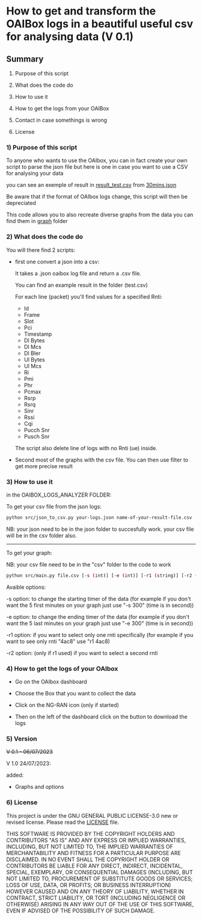 # How to get and transform the OAIBox logs in a beautiful useful csv for analysing data (V 0.1)

## Summary

1) Purpose of this script

2) What does the code do

3) How to use it

4) How to get the logs from your OAIBox

5) Contact in case somethings is wrong

6) License

### 1) Purpose of this script

To anyone who wants to use the OAIbox, you can in fact create your own script to parse the json file but here is one in case you want to use a CSV for analysing your data

you can see an exemple of result in [result_test.csv](csv/result_test.csv) from [30mins.json](json/30mins.json)

Be aware that if the format of OAIbox logs change, this script will then be depreciated

This code allows you to also recreate diverse graphs from the data
you can find them in [graph](graph) folder


### 2) What does the code do

You will there find 2 scripts:

- first one convert a json into a csv:

    It takes a .json oaibox log file and return a .csv file.

    You can find an example result in the folder (test.csv)

    For each line (packet) you'll find values for a specified Rnti:

    - Id
    - Frame
    - Slot
    - Pci
    - Timestamp
    - Dl Bytes
    - Dl Mcs
    - Dl Bler
    - Ul Bytes
    - Ul Mcs
    - Ri
    - Pmi
    - Phr
    - Pcmax
    - Rsrp
    - Rsrq
    - Sinr
    - Rssi
    - Cqi
    - Pucch Snr
    - Pusch Snr

    The script also delete line of logs with no Rnti (ue) inside.

- Second most of the graphs with the csv file. You can then use filter to get more precise result

### 3) How to use it

in the OAIBOX_LOGS_ANALYZER FOLDER:

To get your csv file from the json logs:

```bash
python src/json_to_csv.py your-logs.json name-of-your-result-file.csv
```

NB: your json need to be in the json folder to succesfully work. your csv file will be in the csv folder also.

---
To get your graph:

NB: your csv file need to be in the "csv" folder to the code to work


```bash
python src/main.py file.csv [-s (int)] [-e (int)] [-r1 (string)] [-r2 (string)] 
```


Avaible options:

-s option: to change the starting timer of the data (for example if you don't want the 5 first minutes on your graph just use "-s 300" (time is in second))

-e option: to change the ending timer of the data (for example if you don't want the 5 last minutes on your graph just use "-e 300" (time is in second))

-r1 option: if you want to select only one rnti specifically (for example if you want to see only rnti "4ac8" use "r1 4ac8)

-r2 option: (only if r1 used) if you want to select a second rnti


### 4) How to get the logs of your OAIbox

- Go on the OAIbox dashboard

- Choose the Box that you want to collect the data

- Click on the NG-RAN icon (only if started)

- Then on the left of the dashboard click on the button to download the logs



### 5) Version

~~V 0.1 - 06/07/2023~~

V   1.0 24/07/2023:

added:

- Graphs and options

### 6) License

This project is under the GNU GENERAL PUBLIC LICENSE-3.0 new or revised license. Please read the [LICENSE](LICENSE) file.

THIS SOFTWARE IS PROVIDED BY THE COPYRIGHT HOLDERS AND CONTRIBUTORS "AS IS" AND ANY EXPRESS OR IMPLIED WARRANTIES, INCLUDING, BUT NOT LIMITED TO, THE IMPLIED WARRANTIES OF MERCHANTABILITY AND FITNESS FOR A PARTICULAR PURPOSE ARE DISCLAIMED. IN NO EVENT SHALL THE COPYRIGHT HOLDER OR CONTRIBUTORS BE LIABLE FOR ANY DIRECT, INDIRECT, INCIDENTAL, SPECIAL, EXEMPLARY, OR CONSEQUENTIAL DAMAGES (INCLUDING, BUT NOT LIMITED TO, PROCUREMENT OF SUBSTITUTE GOODS OR SERVICES; LOSS OF USE, DATA, OR PROFITS; OR BUSINESS INTERRUPTION) HOWEVER CAUSED AND ON ANY THEORY OF LIABILITY, WHETHER IN CONTRACT, STRICT LIABILITY, OR TORT (INCLUDING NEGLIGENCE OR OTHERWISE) ARISING IN ANY WAY OUT OF THE USE OF THIS SOFTWARE, EVEN IF ADVISED OF THE POSSIBILITY OF SUCH DAMAGE.

